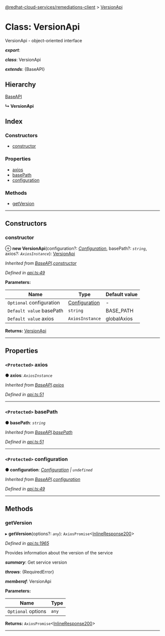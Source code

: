 [@redhat-cloud-services/remediations-client](../README.md) > [VersionApi](../classes/versionapi.md)

# Class: VersionApi

VersionApi - object-oriented interface

*__export__*: 

*__class__*: VersionApi

*__extends__*: {BaseAPI}

## Hierarchy

 [BaseAPI](baseapi.md)

**↳ VersionApi**

## Index

### Constructors

* [constructor](versionapi.md#constructor)

### Properties

* [axios](versionapi.md#axios)
* [basePath](versionapi.md#basepath)
* [configuration](versionapi.md#configuration)

### Methods

* [getVersion](versionapi.md#getversion)

---

## Constructors

<a id="constructor"></a>

###  constructor

⊕ **new VersionApi**(configuration?: *[Configuration](configuration.md)*, basePath?: *`string`*, axios?: *`AxiosInstance`*): [VersionApi](versionapi.md)

*Inherited from [BaseAPI](baseapi.md).[constructor](baseapi.md#constructor)*

*Defined in [api.ts:49](https://github.com/RedHatInsights/javascript-clients/blob/master/packages/remediations/api.ts#L49)*

**Parameters:**

| Name | Type | Default value |
| ------ | ------ | ------ |
| `Optional` configuration | [Configuration](configuration.md) | - |
| `Default value` basePath | `string` |  BASE_PATH |
| `Default value` axios | `AxiosInstance` |  globalAxios |

**Returns:** [VersionApi](versionapi.md)

___

## Properties

<a id="axios"></a>

### `<Protected>` axios

**● axios**: *`AxiosInstance`*

*Inherited from [BaseAPI](baseapi.md).[axios](baseapi.md#axios)*

*Defined in [api.ts:51](https://github.com/RedHatInsights/javascript-clients/blob/master/packages/remediations/api.ts#L51)*

___
<a id="basepath"></a>

### `<Protected>` basePath

**● basePath**: *`string`*

*Inherited from [BaseAPI](baseapi.md).[basePath](baseapi.md#basepath)*

*Defined in [api.ts:51](https://github.com/RedHatInsights/javascript-clients/blob/master/packages/remediations/api.ts#L51)*

___
<a id="configuration"></a>

### `<Protected>` configuration

**● configuration**: *[Configuration](configuration.md) \| `undefined`*

*Inherited from [BaseAPI](baseapi.md).[configuration](baseapi.md#configuration)*

*Defined in [api.ts:49](https://github.com/RedHatInsights/javascript-clients/blob/master/packages/remediations/api.ts#L49)*

___

## Methods

<a id="getversion"></a>

###  getVersion

▸ **getVersion**(options?: *`any`*): `AxiosPromise`<[InlineResponse200](../interfaces/inlineresponse200.md)>

*Defined in [api.ts:1965](https://github.com/RedHatInsights/javascript-clients/blob/master/packages/remediations/api.ts#L1965)*

Provides information about the version of the service

*__summary__*: Get service version

*__throws__*: {RequiredError}

*__memberof__*: VersionApi

**Parameters:**

| Name | Type |
| ------ | ------ |
| `Optional` options | `any` |

**Returns:** `AxiosPromise`<[InlineResponse200](../interfaces/inlineresponse200.md)>

___


